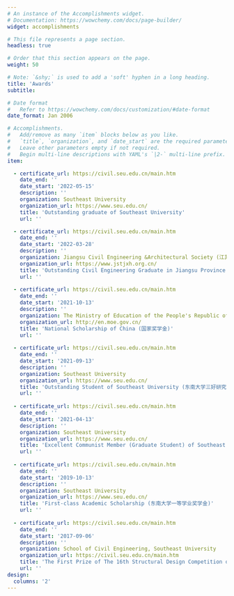 ```yaml
---
# An instance of the Accomplishments widget.
# Documentation: https://wowchemy.com/docs/page-builder/
widget: accomplishments

# This file represents a page section.
headless: true

# Order that this section appears on the page.
weight: 50

# Note: `&shy;` is used to add a 'soft' hyphen in a long heading.
title: 'Awards'
subtitle:

# Date format
#   Refer to https://wowchemy.com/docs/customization/#date-format
date_format: Jan 2006

# Accomplishments.
#   Add/remove as many `item` blocks below as you like.
#   `title`, `organization`, and `date_start` are the required parameters.
#   Leave other parameters empty if not required.
#   Begin multi-line descriptions with YAML's `|2-` multi-line prefix.
item:

  - certificate_url: https://civil.seu.edu.cn/main.htm
    date_end: ''
    date_start: '2022-05-15'
    description: ''
    organization: Southeast University
    organization_url: https://www.seu.edu.cn/
    title: 'Outstanding graduate of Southeast University'
    url: ''

  - certificate_url: https://civil.seu.edu.cn/main.htm
    date_end: ''
    date_start: '2022-03-28'
    description: ''
    organization: Jiangsu Civil Engineering &Architectural Society (江苏省土木建筑学会)
    organization_url: https://www.jstjxh.org.cn/
    title: 'Outstanding Civil Engineering Graduate in Jiangsu Province (江苏省土木工程学科优秀毕业研究生)'
    url: ''
    
  - certificate_url: https://civil.seu.edu.cn/main.htm
    date_end: ''
    date_start: '2021-10-13'
    description: ''
    organization: The Ministry of Education of the People's Republic of China
    organization_url: http://en.moe.gov.cn/
    title: 'National Scholarship of China (国家奖学金)'
    url: ''
    
  - certificate_url: https://civil.seu.edu.cn/main.htm
    date_end: ''
    date_start: '2021-09-13'
    description: ''
    organization: Southeast University
    organization_url: https://www.seu.edu.cn/
    title: 'Outstanding Student of Southeast University (东南大学三好研究生)'
    url: '' 
    
  - certificate_url: https://civil.seu.edu.cn/main.htm
    date_end: ''
    date_start: '2021-04-13'
    description: ''
    organization: Southeast University
    organization_url: https://www.seu.edu.cn/
    title: 'Excellent Communist Member (Graduate Student) of Southeast University  (东南大学优秀研究生共产党员)'
    url: '' 
    
  - certificate_url: https://civil.seu.edu.cn/main.htm
    date_end: ''
    date_start: '2019-10-13'
    description: ''
    organization: Southeast University
    organization_url: https://www.seu.edu.cn/
    title: 'First-class Academic Scholarship (东南大学一等学业奖学金)'
    url: '' 
    
  - certificate_url: https://civil.seu.edu.cn/main.htm
    date_end: ''
    date_start: '2017-09-06'
    description: ''
    organization: School of Civil Engineering, Southeast University
    organization_url: https://civil.seu.edu.cn/main.htm
    title: 'The First Prize of The 16th Structural Design Competition of Southeast University'
    url: ''     
design:
  columns: '2'
---
```

